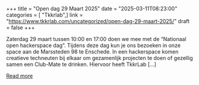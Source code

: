 +++
title = "Open dag 29 Maart 2025"
date = "2025-03-11T08:23:00"
categories = [ "Tkkrlab",]
link = "https://www.tkkrlab.com/uncategorized/open-dag-29-maart-2025/"
draft = false
+++

Zaterdag 29 maart tussen 10:00 en 17:00 doen we mee met de “Nationaal open hackerspace dag”. Tijdens deze dag kun je ons bezoeken in onze space aan de Marssteden 98 te Enschede. In een hackerspace komen creatieve techneuten bij elkaar om gezamenlijk projecten te doen of gezellig samen een Club-Mate te drinken. Hiervoor heeft TkkrLab [&#8230;]

[Read more](https://www.tkkrlab.com/uncategorized/open-dag-29-maart-2025/)